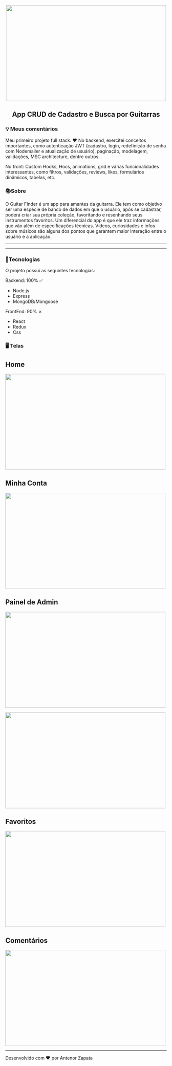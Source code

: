 
<p align="center">
<img src="https://github.com/AntenorZapata/guitar-finder/blob/app-guitar/client/src/asserts/finder.png?raw=true" width="500" height="300"/>
</p>

<h2 align="center">App CRUD de Cadastro e Busca por Guitarras</h1>

### 💡 Meus comentários
Meu primeiro projeto full stack. ♥ No backend, exercitei conceitos importantes, como autenticação JWT (cadastro, login, redefinição de senha com Nodemailer e atualização de usuário), paginação, modelagem, validações, MSC architecture, dentre outros.

No front: 
Custom Hooks, Hocs, animations, grid e várias funcionalidades interessantes, como filtros, validações, reviews, likes, formulários dinâmicos, tabelas, etc.

### 📚Sobre

O Guitar Finder é um app para amantes da guitarra. Ele tem como objetivo ser uma espécie de banco de dados em que o usuário, após se cadastrar, poderá criar sua própria coleção, favoritando e resenhando seus instrumentos favoritos. Um diferencial do app é que ele traz informações que vão além de especificações técnicas. Vídeos, curiosidades e infos sobre músicos são alguns dos pontos que garantem maior interação entre o usuário e a aplicação.

---

---
### 🚀Tecnologias

O projeto possui as seguintes tecnologias:

Backend: 100% ✅
- Node.js
- Express
- MongoDB/Mongoose

FrontEnd: 90% ✗
- React
- Redux
- Css

### 🖥 Telas

## Home
<p align="left">
<img src="https://github.com/AntenorZapata/guitar-finder/blob/app-guitar/client/src/asserts/homeF.png?raw=true" width="500" height="300"/>
</p>

## Minha Conta
<p align="left">
<img src="https://github.com/AntenorZapata/guitar-finder/blob/app-guitar/client/src/asserts/menuF.png?raw=true" width="500" height="300"/>
</p>

## Painel de Admin
<p align="left">
<img src="https://github.com/AntenorZapata/guitar-finder/blob/app-guitar/client/src/asserts/admin.png?raw=true" width="500" height="300"/>
</p>

<p align="left">
<img src="https://github.com/AntenorZapata/guitar-finder/blob/app-guitar/client/src/asserts/admin2.png?raw=true" width="500" height="300"/>
</p>

## Favoritos
<p align="left">
<img src="https://github.com/AntenorZapata/guitar-finder/blob/app-guitar/client/src/asserts/favs.png?raw=true" width="500" height="300"/>
</p>

## Comentários
<p align="left">
<img src="https://github.com/AntenorZapata/guitar-finder/blob/app-guitar/client/src/asserts/commnets.png?raw=true" width="500" height="300"/>
</p>

---
Desenvolvido com ❤ por Antenor Zapata
